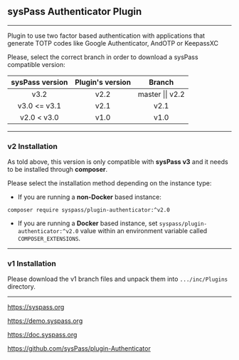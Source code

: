 ## sysPass Authenticator Plugin

---

Plugin to use two factor based authentication with applications that generate TOTP codes like Google Authenticator, AndOTP or KeepassXC

Please, select the correct branch in order to download a sysPass compatible version:

|sysPass version|Plugin's version|Branch|
|:-------------:|:--------------:|:----:|
|v3.2           |v2.2            |master &#x7c;&#x7c; v2.2|
|v3.0 <= v3.1   |v2.1            |v2.1|
|v2.0 < v3.0    |v1.0            |v1.0|

---

### v2 Installation

As told above, this version is only compatible with **sysPass v3** and it needs to be installed through **composer**.

Please select the installation method depending on the instance type:

* If you are running a **non-Docker** based instance:

```composer require syspass/plugin-authenticator:^v2.0```

* If you are running a **Docker** based instance, set `syspass/plugin-authenticator:^v2.0` value within an environment variable called `COMPOSER_EXTENSIONS`.
 
---

### v1 Installation

Please download the v1 branch files and unpack them into `.../inc/Plugins` directory.

---

https://syspass.org

https://demo.syspass.org

https://doc.syspass.org

https://github.com/sysPass/plugin-Authenticator
